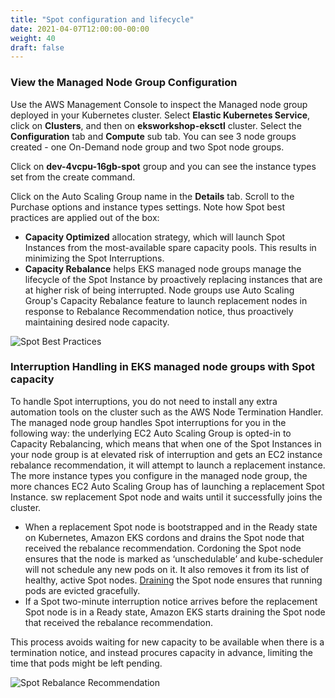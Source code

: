 ```yaml
---
title: "Spot configuration and lifecycle"
date: 2021-04-07T12:00:00-00:00
weight: 40
draft: false
---
```


### View the Managed Node Group Configuration

Use the AWS Management Console to inspect the Managed node group deployed in your Kubernetes cluster. Select **Elastic Kubernetes Service**, click on **Clusters**, and then on **eksworkshop-eksctl** cluster. Select the **Configuration** tab and **Compute** sub tab. You can see 3 node groups created - one On-Demand node group and two Spot node groups.

Click on **dev-4vcpu-16gb-spot** group and you can see the instance types set from the create command.

Click on the Auto Scaling Group name in the **Details** tab. Scroll to the Purchase options and instance types settings. Note how Spot best practices are applied out of the box:

* **Capacity Optimized** allocation strategy, which will launch Spot Instances from the most-available spare capacity pools. This results in minimizing the Spot Interruptions.
* **Capacity Rebalance** helps EKS managed node groups manage the lifecycle of the Spot Instance by proactively replacing instances that are at higher risk of being interrupted. Node groups use Auto Scaling Group's Capacity Rebalance feature to launch replacement nodes in response to Rebalance Recommendation notice, thus proactively maintaining desired node capacity.

![Spot Best Practices](/images/using_ec2_spot_instances_with_eks/spotworkers/asg_spot_best_practices.png)

### Interruption Handling in EKS managed node groups with Spot capacity

To handle Spot interruptions, you do not need to install any extra automation tools on the cluster such as the AWS Node Termination Handler. The managed node group handles Spot interruptions for you in the following way: the underlying EC2 Auto Scaling Group is opted-in to Capacity Rebalancing, which means that when one of the Spot Instances in your node group is at elevated risk of interruption and gets an EC2 instance rebalance recommendation, it will attempt to launch a replacement instance. The more instance types you configure in the managed node group, the more chances EC2 Auto Scaling Group has of launching a replacement Spot Instance.
sw replacement Spot node and waits until it successfully joins the cluster.
* When a replacement Spot node is bootstrapped and in the Ready state on Kubernetes, Amazon EKS cordons and drains the Spot node that received the rebalance recommendation. Cordoning the Spot node ensures that the node is marked as ‘unschedulable’ and kube-scheduler will not schedule any new pods on it. It also removes it from its list of healthy, active Spot nodes. [Draining](https://kubernetes.io/docs/tasks/administer-cluster/safely-drain-node/) the Spot node ensures that running pods are evicted gracefully.
* If a Spot two-minute interruption notice arrives before the replacement Spot node is in a Ready state, Amazon EKS starts draining the Spot node that received the rebalance recommendation.

This process avoids waiting for new capacity to be available when there is a termination notice, and instead procures capacity in advance, limiting the time that pods might be left pending.

![Spot Rebalance Recommendation](/images/using_ec2_spot_instances_with_eks/spotworkers/rebalance_recommendation.png)